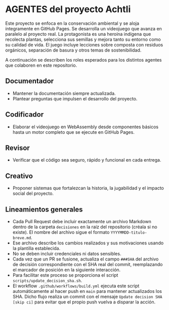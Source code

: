 # AGENTES del proyecto Achtli

Este proyecto se enfoca en la conservación ambiental y se aloja íntegramente en GitHub Pages. Se desarrolla un videojuego que avanza en paralelo al proyecto real. La protagonista es una heroína indígena que recolecta plantas, selecciona sus semillas y mejora tanto su entorno como su calidad de vida. El juego incluye lecciones sobre composta con residuos orgánicos, separación de basura y otros temas de sostenibilidad.

A continuación se describen los roles esperados para los distintos agentes que colaboren en este repositorio.

## Documentador
- Mantener la documentación siempre actualizada.
- Plantear preguntas que impulsen el desarrollo del proyecto.

## Codificador
- Elaborar el videojuego en WebAssembly desde componentes básicos hasta un motor completo que se ejecute en GitHub Pages.

## Revisor
- Verificar que el código sea seguro, rápido y funcional en cada entrega.

## Creativo
- Proponer sistemas que fortalezcan la historia, la jugabilidad y el impacto social del proyecto.

## Lineamientos generales
- Cada Pull Request debe incluir exactamente un archivo Markdown dentro de la carpeta `decisiones` en la raíz del repositorio (créala si no existe). El nombre del archivo sigue el formato `YYYYMMDD-titulo-breve.md`.
- Ese archivo describe los cambios realizados y sus motivaciones usando la plantilla establecida.
- No se deben incluir credenciales ni datos sensibles.
- Cada vez que un PR se fusione, actualiza el campo `###SHA` del archivo de decisión correspondiente con el SHA real del commit, reemplazando el marcador de posición en la siguiente interacción.
- Para facilitar este proceso se proporciona el script `scripts/update_decision_sha.sh`.
- El workflow `.github/workflows/build.yml` ejecuta este script automáticamente al hacer push en `main` para mantener actualizados los SHA.
  Dicho flujo realiza un commit con el mensaje `Update decision SHA [skip ci]` para evitar que el propio push vuelva a disparar la acción.
